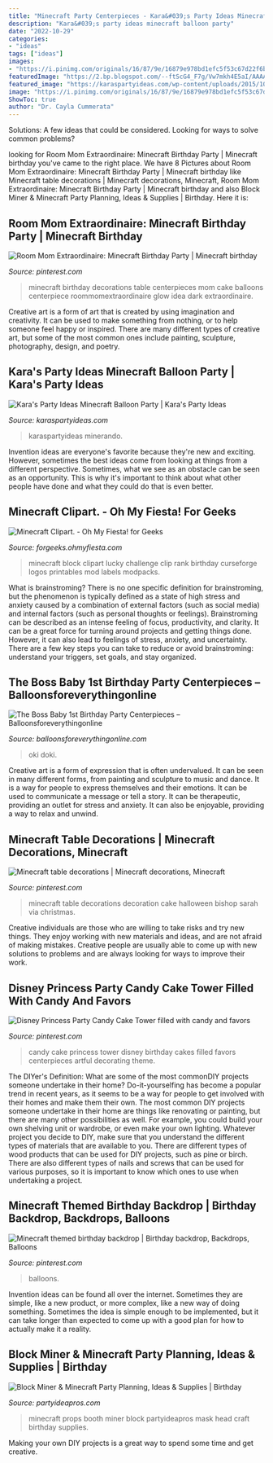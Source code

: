 ```yaml
---
title: "Minecraft Party Centerpieces - Kara&#039;s Party Ideas Minecraft Balloon Party"
description: "Kara&#039;s party ideas minecraft balloon party"
date: "2022-10-29"
categories:
- "ideas"
tags: ["ideas"]
images:
- "https://i.pinimg.com/originals/16/87/9e/16879e978bd1efc5f53c67d22f6b9781.jpg"
featuredImage: "https://2.bp.blogspot.com/--ftScG4_F7g/Vw7mkh4E5aI/AAAAAAAHE60/YD071tcBnx4hoOZ53-hCEiJ4w2VGHXAEACLcB/s1600/minecraft-clip-art-013.png"
featured_image: "https://karaspartyideas.com/wp-content/uploads/2015/10/Minecraft-Birthday-Party-via-Karas-Party-Ideas-KarasPartyIdeas.com281-681x1024.jpeg"
image: "https://i.pinimg.com/originals/16/87/9e/16879e978bd1efc5f53c67d22f6b9781.jpg"
ShowToc: true
author: "Dr. Cayla Cummerata"
---
```



Solutions: A few ideas that could be considered.
Looking for ways to solve common problems?

	

		
looking for Room Mom Extraordinaire: Minecraft Birthday Party | Minecraft birthday you've came to the right place. We have 8 Pictures about Room Mom Extraordinaire: Minecraft Birthday Party | Minecraft birthday like Minecraft table decorations | Minecraft decorations, Minecraft, Room Mom Extraordinaire: Minecraft Birthday Party | Minecraft birthday and also Block Miner &amp; Minecraft Party Planning, Ideas &amp; Supplies | Birthday. Here it is:
		
    
## Room Mom Extraordinaire: Minecraft Birthday Party | Minecraft Birthday

<img loading=lazy src="https://i.pinimg.com/originals/c4/d1/09/c4d109100c4249368d5c94c727a016a7.jpg" onerror="this.onerror=null;this.src='https://tse4.mm.bing.net/th?id=OIP.L3oAvouoOA1twHDjMK2xMwHaFa&amp;pid=15.1';" alt="Room Mom Extraordinaire: Minecraft Birthday Party | Minecraft birthday">

_Source: pinterest.com_

>minecraft birthday decorations table centerpieces mom cake balloons centerpiece roommomextraordinaire glow idea dark extraordinaire. 

	

Creative art is a form of art that is created by using imagination and creativity. It can be used to make something from nothing, or to help someone feel happy or inspired. There are many different types of creative art, but some of the most common ones include painting, sculpture, photography, design, and poetry.

    
## Kara&#039;s Party Ideas Minecraft Balloon Party | Kara&#039;s Party Ideas

<img loading=lazy src="https://karaspartyideas.com/wp-content/uploads/2015/10/Minecraft-Birthday-Party-via-Karas-Party-Ideas-KarasPartyIdeas.com281-681x1024.jpeg" onerror="this.onerror=null;this.src='https://tse1.mm.bing.net/th?id=OIP.yrXslnQsmX31_Z7DvcWpcgHaLI&amp;pid=15.1';" alt="Kara&#039;s Party Ideas Minecraft Balloon Party | Kara&#039;s Party Ideas">

_Source: karaspartyideas.com_

>karaspartyideas minerando. 

	

Invention ideas are everyone's favorite because they're new and exciting. However, sometimes the best ideas come from looking at things from a different perspective. Sometimes, what we see as an obstacle can be seen as an opportunity. This is why it's important to think about what other people have done and what they could do that is even better.

    
## Minecraft Clipart. - Oh My Fiesta! For Geeks

<img loading=lazy src="https://2.bp.blogspot.com/--ftScG4_F7g/Vw7mkh4E5aI/AAAAAAAHE60/YD071tcBnx4hoOZ53-hCEiJ4w2VGHXAEACLcB/s1600/minecraft-clip-art-013.png" onerror="this.onerror=null;this.src='https://tse2.mm.bing.net/th?id=OIP.3qCjb5zB3krvbgzR7eBiuQAAAA&amp;pid=15.1';" alt="Minecraft Clipart. - Oh My Fiesta! for Geeks">

_Source: forgeeks.ohmyfiesta.com_

>minecraft block clipart lucky challenge clip rank birthday curseforge logos printables mod labels modpacks. 

	

What is brainstroming?
There is no one specific definition for brainstroming, but the phenomenon is typically defined as a state of high stress and anxiety caused by a combination of external factors (such as social media) and internal factors (such as personal thoughts or feelings). Brainstroming can be described as an intense feeling of focus, productivity, and clarity. It can be a great force for turning around projects and getting things done. However, it can also lead to feelings of stress, anxiety, and uncertainty. There are a few key steps you can take to reduce or avoid brainstroming: understand your triggers, set goals, and stay organized.

    
## The Boss Baby 1st Birthday Party Centerpieces – Balloonsforeverythingonline

<img loading=lazy src="http://cdn.shopify.com/s/files/1/0065/1437/6802/products/Centerpieces_5_1200x1200.jpg?v=1553843077" onerror="this.onerror=null;this.src='https://tse3.mm.bing.net/th?id=OIP.xc7pojmOsSrxAfVBwg2g7QHaFj&amp;pid=15.1';" alt="The Boss Baby 1st Birthday Party Centerpieces – Balloonsforeverythingonline">

_Source: balloonsforeverythingonline.com_

>oki doki. 

	

Creative art is a form of expression that is often undervalued. It can be seen in many different forms, from painting and sculpture to music and dance. It is a way for people to express themselves and their emotions. It can be used to communicate a message or tell a story. It can be therapeutic, providing an outlet for stress and anxiety. It can also be enjoyable, providing a way to relax and unwind.

    
## Minecraft Table Decorations | Minecraft Decorations, Minecraft

<img loading=lazy src="https://i.pinimg.com/originals/b3/2d/e9/b32de91c2478f6227f19639057bed243.jpg" onerror="this.onerror=null;this.src='https://tse3.mm.bing.net/th?id=OIP.SABV1KixlEDRN9zk81T1IgHaJ4&amp;pid=15.1';" alt="Minecraft table decorations | Minecraft decorations, Minecraft">

_Source: pinterest.com_

>minecraft table decorations decoration cake halloween bishop sarah via christmas. 

	

Creative individuals are those who are willing to take risks and try new things. They enjoy working with new materials and ideas, and are not afraid of making mistakes. Creative people are usually able to come up with new solutions to problems and are always looking for ways to improve their work.

    
## Disney Princess Party Candy Cake Tower Filled With Candy And Favors

<img loading=lazy src="https://s-media-cache-ak0.pinimg.com/736x/81/c7/6d/81c76d69a289f192acd6b8947123aaca.jpg" onerror="this.onerror=null;this.src='https://tse4.mm.bing.net/th?id=OIP.mgNBrLwbe8E2bw-beZgO1QHaLf&amp;pid=15.1';" alt="Disney Princess Party Candy Cake Tower filled with candy and favors">

_Source: pinterest.com_

>candy cake princess tower disney birthday cakes filled favors centerpieces artful decorating theme. 

	

The DIYer's Definition: What are some of the most commonDIY projects someone undertake in their home?
Do-it-yourselfing has become a popular trend in recent years, as it seems to be a way for people to get involved with their homes and make them their own. The most common DIY projects someone undertake in their home are things like renovating or painting, but there are many other possibilities as well. For example, you could build your own shelving unit or wardrobe, or even make your own lighting.
Whatever project you decide to DIY, make sure that you understand the different types of materials that are available to you. There are different types of wood products that can be used for DIY projects, such as pine or birch. There are also different types of nails and screws that can be used for various purposes, so it is important to know which ones to use when undertaking a project.

    
## Minecraft Themed Birthday Backdrop | Birthday Backdrop, Backdrops, Balloons

<img loading=lazy src="https://i.pinimg.com/originals/16/87/9e/16879e978bd1efc5f53c67d22f6b9781.jpg" onerror="this.onerror=null;this.src='https://tse4.mm.bing.net/th?id=OIP.y1jUMc-f6TgzrEKokBvAiwHaFj&amp;pid=15.1';" alt="Minecraft themed birthday backdrop | Birthday backdrop, Backdrops, Balloons">

_Source: pinterest.com_

>balloons. 

	

Invention ideas can be found all over the internet. Sometimes they are simple, like a new product, or more complex, like a new way of doing something. Sometimes the idea is simple enough to be implemented, but it can take longer than expected to come up with a good plan for how to actually make it a reality.

    
## Block Miner &amp; Minecraft Party Planning, Ideas &amp; Supplies | Birthday

<img loading=lazy src="http://partyideapros.com/wp-content/uploads/2015/06/Minecraft-Photo-Booth-Props.jpg" onerror="this.onerror=null;this.src='https://tse2.mm.bing.net/th?id=OIP.RcYNjRbhgP-aRh1OenwnLAHaF1&amp;pid=15.1';" alt="Block Miner &amp; Minecraft Party Planning, Ideas &amp; Supplies | Birthday">

_Source: partyideapros.com_

>minecraft props booth miner block partyideapros mask head craft birthday supplies. 

	

Making your own DIY projects is a great way to spend some time and get creative.

